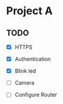 # Project A

## TODO

- [x] HTTPS
- [X] Authentication
- [x] Blink led 
- [ ] Camera
- [ ] Configure Router

